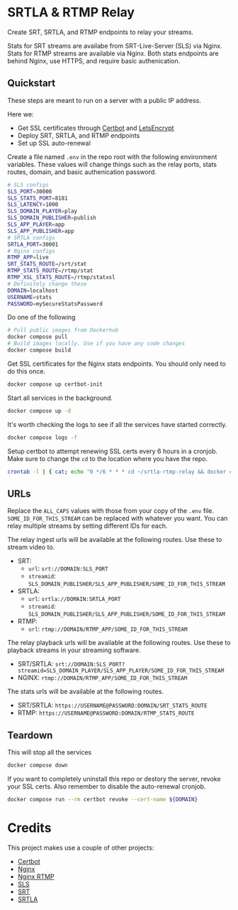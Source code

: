 # SRTLA & RTMP Relay

Create SRT, SRTLA, and RTMP endpoints to relay your streams.

Stats for SRT streams are availabe from SRT-Live-Server (SLS) via Nginx. Stats for RTMP streams are available via Nginx. Both stats endpoints are behind Nginx, use HTTPS, and require basic authenication.

## Quickstart

These steps are meant to run on a server with a public IP address.

Here we:
* Get SSL certificates through [Certbot](https://certbot.eff.org/) and [LetsEncrypt](https://letsencrypt.org/)
* Deploy SRT, SRTLA, and RTMP endpoints
* Set up SSL auto-renewal

Create a file named `.env` in the repo root with the following environment variables. These values will change things such as the relay ports, stats routes, domain, and basic authenication password.
```bash
# SLS configs
SLS_PORT=30000
SLS_STATS_PORT=8181
SLS_LATENCY=1000
SLS_DOMAIN_PLAYER=play
SLS_DOMAIN_PUBLISHER=publish
SLS_APP_PLAYER=app
SLS_APP_PUBLISHER=app
# SRTLA configs
SRTLA_PORT=30001
# Nginx configs
RTMP_APP=live
SRT_STATS_ROUTE=/srt/stat
RTMP_STATS_ROUTE=/rtmp/stat
RTMP_XSL_STATS_ROUTE=/rtmp/statxsl
# Definitely change these
DOMAIN=localhost
USERNAME=stats
PASSWORD=mySecureStatsPassword
```

Do one of the following
```bash
# Pull public images from Dockerhub
docker compose pull
# Build images locally. Use if you have any code changes
docker compose build
```

Get SSL certificates for the Nginx stats endpoints. You should only need to do this once.
```bash
docker compose up certbot-init
```

Start all services in the background.
```bash
docker compose up -d
```

It's worth checking the logs to see if all the services have started correctly.
```bash
docker compose logs -f
```

Setup certbot to attempt renewing SSL certs every 6 hours in a cronjob. Make sure to change the `cd` to the location where you have the repo.
```bash
crontab -l | { cat; echo "0 */6 * * * cd ~/srtla-rtmp-relay && docker compose run --rm certbot && docker compose exec nginx nginx -s reload"; } | crontab -
```

## URLs

Replace the `ALL_CAPS` values with those from your copy of the `.env` file.
`SOME_ID_FOR_THIS_STREAM` can be replaced with whatever you want. You can relay multiple streams by setting different IDs for each.

The relay ingest urls will be available at the following routes. Use these to stream video to.
* SRT:
  * `url`: `srt://DOMAIN:SLS_PORT`
  * `streamid`: `SLS_DOMAIN_PUBLISHER/SLS_APP_PUBLISHER/SOME_ID_FOR_THIS_STREAM`
* SRTLA:
  * `url`: `srtla://DOMAIN:SRTLA_PORT`
  * `streamid`: `SLS_DOMAIN_PUBLISHER/SLS_APP_PUBLISHER/SOME_ID_FOR_THIS_STREAM`
* RTMP:
  * `url`: `rtmp://DOMAIN/RTMP_APP/SOME_ID_FOR_THIS_STREAM`

The relay playback urls will be available at the following routes. Use these to playback streams in your streaming software.
* SRT/SRTLA: `srt://DOMAIN:SLS_PORT?streamid=SLS_DOMAIN_PLAYER/SLS_APP_PLAYER/SOME_ID_FOR_THIS_STREAM`
* NGINX: `rtmp://DOMAIN/RTMP_APP/SOME_ID_FOR_THIS_STREAM`

The stats urls will be available at the following routes.
* SRT/SRTLA: `https://USERNAME@PASSWORD:DOMAIN/SRT_STATS_ROUTE`
* RTMP: `https://USERNAME@PASSWORD:DOMAIN/RTMP_STATS_ROUTE`

## Teardown

This will stop all the services
```bash
docker compose down
```

If you want to completely uninstall this repo or destory the server, revoke your SSL certs. Also remember to disable the auto-renewal cronjob.
```bash
docker compose run --rm certbot revoke --cert-name ${DOMAIN}
```

# Credits
This project makes use a couple of other projects:
* [Certbot](https://github.com/certbot/certbot)
* [Nginx](https://github.com/nginx/nginx)
* [Nginx RTMP](https://github.com/arut/nginx-rtmp-module)
* [SLS](https://github.com/b3ck/sls-b3ck-edit)
* [SRT](https://github.com/Haivision/srt)
* [SRTLA](https://github.com/BELABOX/srtla)
